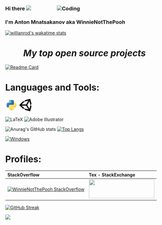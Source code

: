 ### Hi there <img src="https://raw.githubusercontent.com/MartinHeinz/MartinHeinz/master/wave.gif" width="30px"><img align="right" alt="Coding" width="340" src="https://media.giphy.com/media/ZVik7pBtu9dNS/giphy.gif">
<!--https://media.giphy.com/media/zOvBKUUEERdNm/giphy.gif-->
### I'm Anton Mnatsakanov aka WinnieNotThePooh

<!--
**AnMnv/AnMnv** is a ✨ _special_ ✨ repository because its `README.md` (this file) appears on your GitHub profile.

Here are some ideas to get you started:


 🔭 I’m currently working on something
- 🌱 I’m currently learning ...
- 👯 I’m looking to collaborate on ...
- 🤔 I’m looking for help with ...
- 💬 Ask me about ...
- 📫 How to reach me: ...
- 😄 Pronouns: ...
- ⚡ Fun fact: ...
-->
[![willianrod's wakatime stats](https://github-readme-stats.vercel.app/api/wakatime?username=WinnieNotThePooh&theme=dracula)](https://github.com/anuraghazra/github-readme-stats)

 

<!--<h1 >  </h1>-->

<h1 align='center'><i>My top open source projects</i></h1>

 [![Readme Card](https://github-readme-stats.vercel.app/api/pin/?username=Anmnv&repo=eBook&theme=dracula)](https://github.com/Anmnv/eBook)
 
 
<h1 align="left">Languages and Tools:</h3>
<p align="left"> <img src="https://github.com/devicons/devicon/blob/master/icons/python/python-original.svg" alt="c" width="40" height="40"/>   <img src="https://github.com/devicons/devicon/blob/master/icons/unity/unity-original.svg" alt="c" width="40" height="40"/>  </p> 

![LaTeX](https://img.shields.io/badge/latex-%23008080.svg?style=for-the-badge&logo=latex&logoColor=white) ![Adobe Illustrator](https://img.shields.io/badge/adobeillustrator-%23FF9A00.svg?style=for-the-badge&logo=adobeillustrator&logoColor=white)
 
 
 

![Anurag's GitHub stats](https://github-readme-stats.vercel.app/api?username=Anmnv&show_icons=true&theme=dracula)
[![Top Langs](https://github-readme-stats.vercel.app/api/top-langs/?username=Anmnv&layout=compact&theme=dracula)](https://github.com/Anmnv/github-readme-stats)

 [![Windows](https://svgshare.com/i/ZhY.svg)](https://svgshare.com/i/ZhY.svg)
 
 <h1 align="left">Profiles:</h3>
 
|StackOverflow |Tex - StackExchange | 
|:--- |:---- | 
|[![WinnieNotThePooh StackOverflow](https://github-readme-stackoverflow.vercel.app/?userID=16992726)](https://stackoverflow.com/users/16992726/winnienotthepooh)| <a href="https://tex.stackexchange.com/users/217087/winnienotthepooh"><img src="https://tex.stackexchange.com/users/flair/217087.png" width="208" height="60" ></a>| 
 
 
 
 
 
 
 
 
 
 
 
 
 
 
 
 
 
 
 
 
 

[![GitHub Streak](https://github-readme-streak-stats.herokuapp.com/?user=Anmnv)](https://git.io/streak-stats)  

![](https://komarev.com/ghpvc/?username=Anmnv&color=green)
